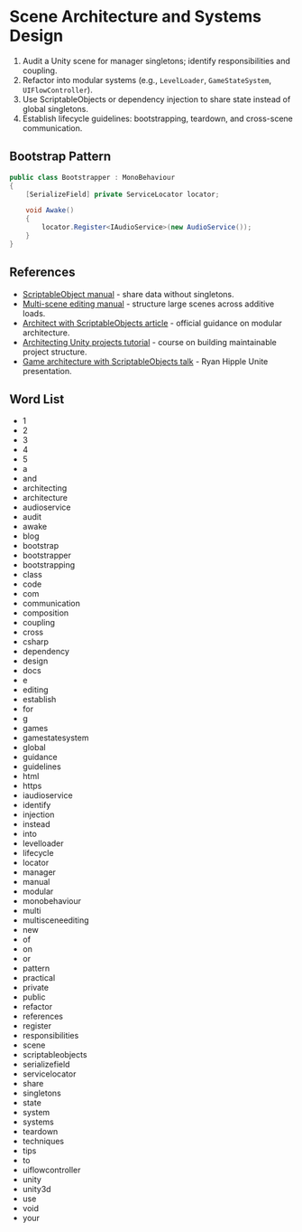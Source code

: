 # Scene Architecture and Systems Design
1. Audit a Unity scene for manager singletons; identify responsibilities and coupling.
2. Refactor into modular systems (e.g., `LevelLoader`, `GameStateSystem`, `UIFlowController`).
3. Use ScriptableObjects or dependency injection to share state instead of global singletons.
4. Establish lifecycle guidelines: bootstrapping, teardown, and cross-scene communication.

## Bootstrap Pattern
```csharp
public class Bootstrapper : MonoBehaviour
{
    [SerializeField] private ServiceLocator locator;

    void Awake()
    {
        locator.Register<IAudioService>(new AudioService());
    }
}
```






## References
- [ScriptableObject manual](https://docs.unity3d.com/Manual/class-ScriptableObject.html) - share data without singletons.
- [Multi-scene editing manual](https://docs.unity3d.com/Manual/MultiSceneEditing.html) - structure large scenes across additive loads.
- [Architect with ScriptableObjects article](https://unity.com/how-to/architect-with-scriptable-objects) - official guidance on modular architecture.
- [Architecting Unity projects tutorial](https://learn.unity.com/tutorial/architecting-unity-projects) - course on building maintainable project structure.
- [Game architecture with ScriptableObjects talk](https://www.youtube.com/watch?v=raQ3iHhE_Kk) - Ryan Hipple Unite presentation.
## Word List
- 1
- 2
- 3
- 4
- 5
- a
- and
- architecting
- architecture
- audioservice
- audit
- awake
- blog
- bootstrap
- bootstrapper
- bootstrapping
- class
- code
- com
- communication
- composition
- coupling
- cross
- csharp
- dependency
- design
- docs
- e
- editing
- establish
- for
- g
- games
- gamestatesystem
- global
- guidance
- guidelines
- html
- https
- iaudioservice
- identify
- injection
- instead
- into
- levelloader
- lifecycle
- locator
- manager
- manual
- modular
- monobehaviour
- multi
- multisceneediting
- new
- of
- on
- or
- pattern
- practical
- private
- public
- refactor
- references
- register
- responsibilities
- scene
- scriptableobjects
- serializefield
- servicelocator
- share
- singletons
- state
- system
- systems
- teardown
- techniques
- tips
- to
- uiflowcontroller
- unity
- unity3d
- use
- void
- your
